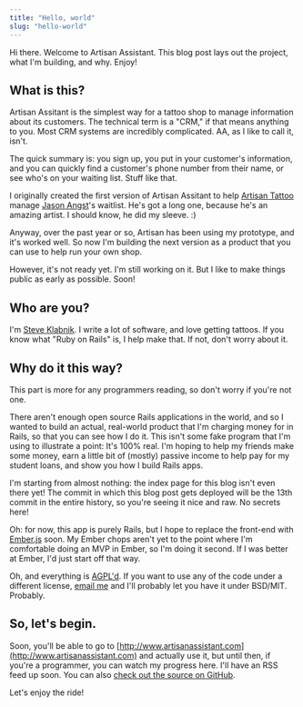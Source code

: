 ```yaml
---
title: "Hello, world"
slug: "hello-world"
---
```


Hi there. Welcome to Artisan Assistant. This blog post lays out the project,
what I'm building, and why. Enjoy!

## What is this?

Artisan Assitant is the simplest way for a tattoo shop to manage information
about its customers. The technical term is a "CRM," if that means anything to
you. Most CRM systems are incredibly complicated. AA, as I like to call it,
isn't.

The quick summary is: you sign up, you put in your customer's information, and
you can quickly find a customer's phone number from their name, or see who's
on your waiting list. Stuff like that.

I originally created the first version of Artisan Assitant to help [Artisan
Tattoo](http://artisanpittsburgh.com/) manage [Jason
Angst](http://artisanpittsburgh.com/tattoo/jason-angst/bioportfolio/)'s
waitlist. He's got a long one, because he's an amazing artist. I should know,
he did my sleeve. :)

Anyway, over the past year or so, Artisan has been using my prototype, and
it's worked well. So now I'm building the next version as a product that
you can use to help run your own shop.

However, it's not ready yet. I'm still working on it. But I like to make
things public as early as possible. Soon!

## Who are you?

I'm [Steve Klabnik](http://twitter.com/steveklabnik). I write a lot of
software, and love getting tattoos. If you know what "Ruby on Rails" is,
I help make that. If not, don't worry about it.

## Why do it this way?

This part is more for any programmers reading, so don't worry if you're not
one.

There aren't enough open source Rails applications in the world, and so I
wanted to build an actual, real-world product that I'm charging money for in
Rails, so that you can see how I do it. This isn't some fake program that I'm
using to illustrate a point: It's 100% real. I'm hoping to help my friends make
some money, earn a little bit of (mostly) passive income to help pay for my
student loans, and show you how I build Rails apps.

I'm starting from almost nothing: the index page for this blog isn't even there
yet! The commit in which this blog post gets deployed will be the 13th commit
in the entire history, so you're seeing it nice and raw. No secrets here!

Oh: for now, this app is purely Rails, but I hope to replace the front-end with
[Ember.js](http://emberjs.com) soon. My Ember chops aren't yet to the point
where I'm comfortable doing an MVP in Ember, so I'm doing it second. If I was
better at Ember, I'd just start off that way.

Oh, and everything is [AGPL'd](http://www.gnu.org/licenses/agpl.html). If you
want to use any of the code under a different license, [email
me](mailto:steve@steveklabnik.com) and I'll probably let you have it under
BSD/MIT. Probably.

## So, let's begin.

Soon, you'll be able to go to
[http://www.artisanassistant.com](http://www.artisanassistant.com) and
actually use it, but until then, if you're a programmer, you can
watch my progress here. I'll have an RSS feed up soon. You can also
[check out the source on
GitHub](https://github.com/artisan-tattoo/artisan_assistant).

Let's enjoy the ride!
